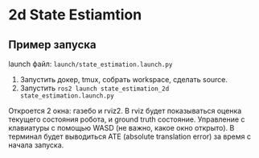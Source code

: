 # 2d State Estiamtion

## Пример запуска

launch файл: `launch/state_estimation.launch.py`

1. Запустить докер, tmux, собрать workspace, сделать source.
2. Запустить `ros2 launch state_estimation_2d state_estimation.launch.py`

Откроется 2 окна: газебо и rviz2. В rviz будет показываться оценка текущего состояния робота, и ground truth состояние. Управление с клавиатуры с помощью WASD (не важно, какое окно открыто). В терминал будет выводиться ATE (absolute translation error) за время с начала запуска.

